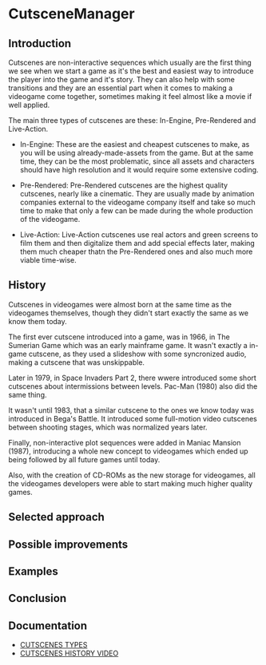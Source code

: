 # CutsceneManager
## Introduction

Cutscenes are non-interactive sequences which usually are the first thing we see when we start a game as it's the best and easiest way to introduce the player into the game and it's story. They can also help with some transitions and they are an essential part when it comes to making a videogame come together, sometimes making it feel almost like a movie if well applied. 

The main three types of cutscenes are these: In-Engine, Pre-Rendered and Live-Action.

* In-Engine: These are the easiest and cheapest cutscenes to make, as you will be using already-made-assets from the game. But at the same time, they can be the most problematic, since all assets and characters should have high resolution and it would require some extensive coding.

* Pre-Rendered: Pre-Rendered cutscenes are the highest quality cutscenes, nearly like a cinematic. They are usually made by animation companies external to the videogame company itself and take so much time to make that only a few can be made during the whole production of the videogame.

* Live-Action: Live-Action cutscenes use real actors and green screens to film them and then digitalize them and add special effects later, making them much cheaper thatn the Pre-Rendered ones and also much more viable time-wise.

## History

Cutscenes in videogames were almost born at the same time as the videogames themselves, though they didn't start exactly the same as we know them today.

The first ever cutscene introduced into a game, was in 1966, in The Sumerian Game which was an early mainframe game. It wasn't exactly a in-game cutscene, as they used a slideshow with some syncronized audio, making a cutscene that was unskippable.

Later in 1979, in Space Invaders Part 2, there wwere introduced some short cutscenes about intermissions between levels. Pac-Man (1980) also did the same thing.

It wasn't until 1983, that a similar cutscene  to the ones we know today was introduced in Bega's Battle. It introduced some full-motion video cutscenes between shooting stages, which was normalized years later.

Finally, non-interactive plot sequences were added in Maniac Mansion (1987), introducing a whole new concept to videogames which ended up being followed by all future games until today.

Also, with the creation of CD-ROMs as the new storage for videogames, all the videogames developers were able to start making much higher quality games.

## Selected approach


## Possible improvements


## Examples


## Conclusion


## Documentation

- [CUTSCENES TYPES](https://www.giantbomb.com/cutscene/3015-22/)
- [CUTSCENES HISTORY VIDEO](https://www.youtube.com/watch?v=tZKxQ5-DtVA)
